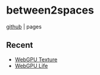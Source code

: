 # between2spaces

[github](https://github.com/between2spaces) | pages

## Recent

* [WebGPU Texture](./wgpu_texture)
* [WebGPU Life](./wgpu_life)

